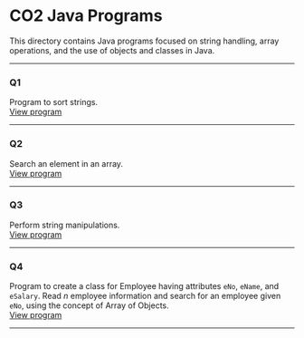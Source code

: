 # CO2 Java Programs

This directory contains Java programs focused on string handling, array operations, and the use of objects and classes in Java.

---

### Q1  
Program to sort strings.  
[View program](./CO2/Q1.java)

---

### Q2  
Search an element in an array.  
[View program](./CO2/Q2.java)

---

### Q3  
Perform string manipulations.  
[View program](./CO2/Q3.java)

---

### Q4  
Program to create a class for Employee having attributes `eNo`, `eName`, and `eSalary`. Read *n* employee information and search for an employee given `eNo`, using the concept of Array of Objects.  
[View program](./CO2/Q4.java)

---

